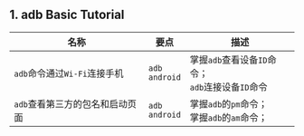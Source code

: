 ## 1. adb Basic Tutorial
|名称|要点|描述|
|---|---|---|
|`adb`命令通过`Wi-Fi`连接手机|`adb`<br/>`android`|掌握`adb`查看设备`ID`命令；<br/>`adb`连接设备`ID`命令|
|`adb`查看第三方的包名和启动页面|`adb`<br/>`android`|掌握`adb`的`pm`命令；<br/>掌握`adb`的`am`命令；|
